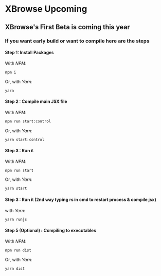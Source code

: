 # XBrowse Upcoming
## XBrowse's First Beta is coming this year

### If you want early build or want to compile here are the steps

#### Step 1: Install Packages
With *NPM*:
```sh
npm i
```
Or, with *Yarn*:
```sh
yarn
```
#### Step 2 : Compile main JSX file
With *NPM*:
```sh
npm run start:control
```
Or, with *Yarn*:
```sh
yarn start:control
```
#### Step 3 : Run it
With *NPM*:
```sh
npm run start
```
Or, with *Yarn*:
```sh
yarn start
```
#### Step 3 : Run it (2nd way typing rs in cmd to restart process & compile jsx)
with *Yarn*:
```sh
yarn runjs
```

#### Step 5 (Optional) : Compiling to executables
With *NPM*:
```sh
npm run dist
```
Or, with *Yarn*:
```sh
yarn dist
```
